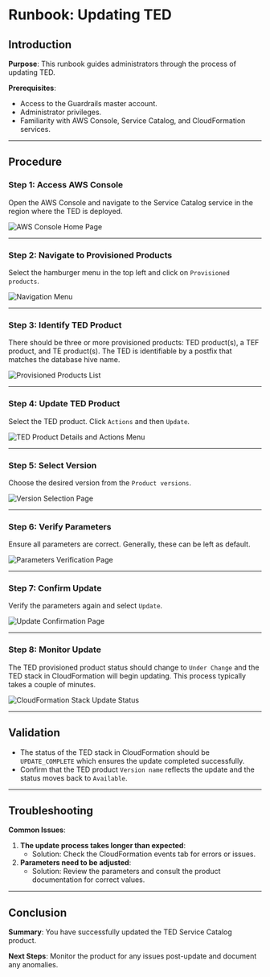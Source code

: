 # Runbook: Updating TED

## Introduction

**Purpose**: This runbook guides administrators through the process of updating TED.

**Prerequisites**: 
- Access to the Guardrails master account.
- Administrator privileges.
- Familiarity with AWS Console, Service Catalog, and CloudFormation services.

---

## Procedure

### Step 1: Access AWS Console

Open the AWS Console and navigate to the Service Catalog service in the region where the TED is deployed.

![AWS Console Home Page](screenshot_aws_console.png)

---

### Step 2: Navigate to Provisioned Products

Select the hamburger menu in the top left and click on `Provisioned products`.

![Navigation Menu](screenshot_navigation_menu.png)

---

### Step 3: Identify TED Product

There should be three or more provisioned products: TED product(s), a TEF product, and TE product(s). The TED is identifiable by a postfix that matches the database hive name.

![Provisioned Products List](screenshot_provisioned_products_list.png)

---

### Step 4: Update TED Product

Select the TED product. Click `Actions` and then `Update`.

![TED Product Details and Actions Menu](screenshot_ted_product_details.png)

---

### Step 5: Select Version

Choose the desired version from the `Product versions`.

![Version Selection Page](screenshot_version_selection.png)

---

### Step 6: Verify Parameters

Ensure all parameters are correct. Generally, these can be left as default.

![Parameters Verification Page](screenshot_parameters_verification.png)

---

### Step 7: Confirm Update

Verify the parameters again and select `Update`.

![Update Confirmation Page](screenshot_update_confirmation.png)

---

### Step 8: Monitor Update

The TED provisioned product status should change to `Under Change` and the TED stack in CloudFormation will begin updating. This process typically takes a couple of minutes.

![CloudFormation Stack Update Status](screenshot_stack_update_status.png)

---

## Validation

- The status of the TED stack in CloudFormation should be `UPDATE_COMPLETE` which ensures the update completed successfully.
- Confirm that the TED product `Version name` reflects the update and the status moves back to `Available`.

---

## Troubleshooting

**Common Issues**:
1. **The update process takes longer than expected**:
    - Solution: Check the CloudFormation events tab for errors or issues.
2. **Parameters need to be adjusted**:
    - Solution: Review the parameters and consult the product documentation for correct values.

---

## Conclusion

**Summary**: You have successfully updated the TED Service Catalog product.

**Next Steps**: Monitor the product for any issues post-update and document any anomalies.
